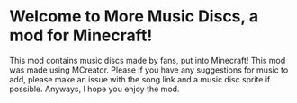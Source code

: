 # Welcome to More Music Discs, a mod for Minecraft!
This mod contains music discs made by fans, put into Minecraft!
This mod was made using MCreator. 
Please if you have any suggestions for music to add, please make an issue with the song link and a music disc sprite if possible.
Anyways, I hope you enjoy the mod.
